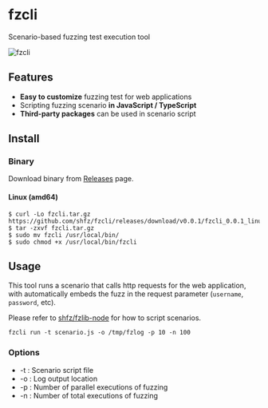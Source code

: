 # fzcli

Scenario-based fuzzing test execution tool

![fzcli](https://user-images.githubusercontent.com/12624257/129859210-f29a0d7f-7e1e-42a6-a855-0e83d05b4cde.gif)

## Features

- **Easy to customize** fuzzing test for web applications
- Scripting fuzzing scenario **in JavaScript / TypeScript**
- **Third-party packages** can be used in scenario script

## Install

### Binary

Download binary from [Releases](https://github.com/shfz/fzcli/releases) page.

#### Linux (amd64)

```
$ curl -Lo fzcli.tar.gz https://github.com/shfz/fzcli/releases/download/v0.0.1/fzcli_0.0.1_linux_amd64.tar.gz
$ tar -zxvf fzcli.tar.gz
$ sudo mv fzcli /usr/local/bin/
$ sudo chmod +x /usr/local/bin/fzcli
```

## Usage

This tool runs a scenario that calls http requests for the web application, with automatically embeds the fuzz in the request parameter (`username`, `password`, etc).

Please refer to [shfz/fzlib-node](https://github.com/shfz/fzlib-node) for how to script scenarios.

```
fzcli run -t scenario.js -o /tmp/fzlog -p 10 -n 100
```

### Options

- -t : Scenario script file
- -o : Log output location
- -p : Number of parallel executions of fuzzing
- -n : Number of total executions of fuzzing
